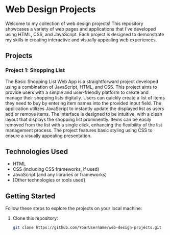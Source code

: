 # Web Design Projects

Welcome to my collection of web design projects! This repository showcases a variety of web pages and applications that I've developed using HTML, CSS, and JavaScript. Each project is designed to demonstrate my skills in creating interactive and visually appealing web experiences.

## Projects

### Project 1: Shopping List

The Basic Shopping List Web App is a straightforward project developed using a combination of JavaScript, HTML, and CSS. This project aims to provide users with a simple and user-friendly platform to create and manage their shopping lists digitally. Users can quickly create a list of items they need to buy by entering item names into the provided input field. The application utilizes JavaScript to instantly update the displayed list as users add or remove items. The interface is designed to be intuitive, with a clean layout that displays the shopping list prominently. Items can be easily removed from the list with a single click, enhancing the flexibility of the list management process. The project features basic styling using CSS to ensure a visually appealing presentation. 

<!--### Project 0: [Project Name]-->
<!--Brief description of the project and its purpose. Highlight any key features, technologies used, and design inspiration. Include a screenshot or link to a live demo if available.-->

## Technologies Used

- HTML
- CSS (including CSS frameworks, if used)
- JavaScript (and any libraries or frameworks)
- [Other technologies or tools used]

## Getting Started

Follow these steps to explore the projects on your local machine:

1. Clone this repository:

   ```bash
   git clone https://github.com/YourUsername/web-design-projects.git
